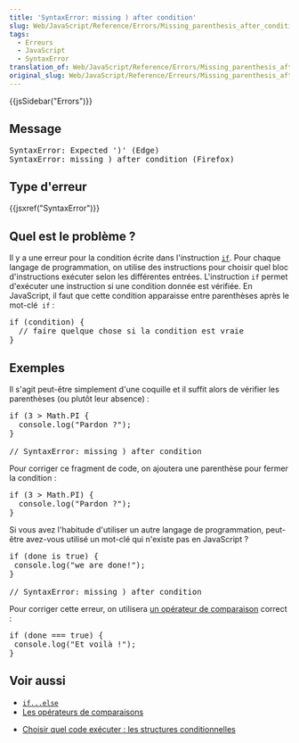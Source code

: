 ```yaml
---
title: 'SyntaxError: missing ) after condition'
slug: Web/JavaScript/Reference/Errors/Missing_parenthesis_after_condition
tags:
  - Erreurs
  - JavaScript
  - SyntaxError
translation_of: Web/JavaScript/Reference/Errors/Missing_parenthesis_after_condition
original_slug: Web/JavaScript/Reference/Erreurs/Missing_parenthesis_after_condition
---
```

<div>{{jsSidebar("Errors")}}</div>

<h2 id="Message">Message</h2>

<pre class="syntaxbox">SyntaxError: Expected ')' (Edge)
SyntaxError: missing ) after condition (Firefox)
</pre>

<h2 id="Type_d'erreur">Type d'erreur</h2>

<p>{{jsxref("SyntaxError")}}</p>

<h2 id="Quel_est_le_problème">Quel est le problème ?</h2>

<p>Il y a une erreur pour la condition écrite dans l'instruction <code><a href="/fr/docs/Web/JavaScript/Reference/Instructions/if...else">if</a></code>. Pour chaque langage de programmation, on utilise des instructions pour choisir quel bloc d'instructions exécuter selon les différentes entrées. L'instruction <code>if</code> permet d'exécuter une instruction si une condition donnée est vérifiée. En JavaScript, il faut que cette condition apparaisse entre parenthèses après le mot-clé  <code>if</code> :</p>

<pre class="brush: js">if (condition) {
  // faire quelque chose si la condition est vraie
}</pre>

<h2 id="Exemples">Exemples</h2>

<p>Il s'agit peut-être simplement d'une coquille et il suffit alors de vérifier les parenthèses (ou plutôt leur absence) :</p>

<pre class="brush: js example-bad">if (3 &gt; Math.PI {
  console.log("Pardon ?");
}

// SyntaxError: missing ) after condition
</pre>

<p>Pour corriger ce fragment de code, on ajoutera une parenthèse pour fermer la condition :</p>

<pre class="brush: js example-good">if (3 &gt; Math.PI) {
  console.log("Pardon ?");
}</pre>

<p>Si vous avez l'habitude d'utiliser un autre langage de programmation, peut-être avez-vous utilisé un mot-clé qui n'existe pas en JavaScript ?</p>

<pre class="brush: js example-bad">if (done is true) {
 console.log("we are done!");
}

// SyntaxError: missing ) after condition
</pre>

<p>Pour corriger cette erreur, on utilisera <a href="/fr/docs/Web/JavaScript/Reference/Opérateurs/Opérateurs_de_comparaison">un opérateur de comparaison</a> correct :</p>

<pre class="brush: js example-good">if (done === true) {
 console.log("Et voilà !");
}</pre>

<h2 id="Voir_aussi">Voir aussi</h2>

<ul>
 <li><code><a href="/fr/docs/Web/JavaScript/Reference/Instructions/if...else">if...else</a></code></li>
 <li><a href="/fr/docs/Web/JavaScript/Reference/Opérateurs/Opérateurs_de_comparaison">Les opérateurs de comparaisons</a></li>
 <li>
  <p><a href="/fr/docs/Learn/JavaScript/Building_blocks/conditionals">Choisir quel code exécuter : les structures conditionnelles</a></p>
 </li>
</ul>

